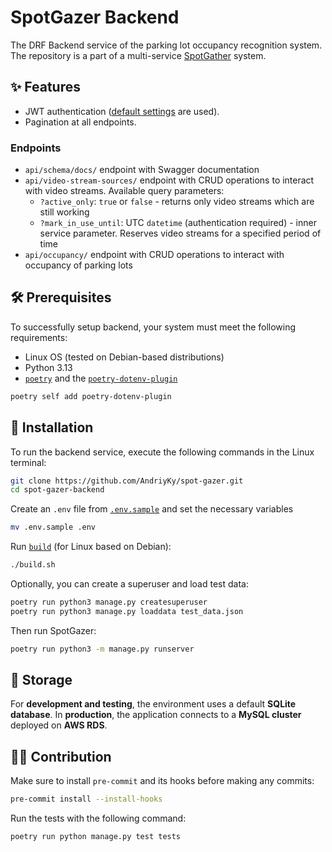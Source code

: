 # SpotGazer Backend

The DRF Backend service of the parking lot occupancy recognition system.
The repository is a part of a multi-service [SpotGather](https://github.com/AKrekhovetskyi/spot-gazer) system.

## ✨ Features

- JWT authentication ([default settings](https://django-rest-framework-simplejwt.readthedocs.io/en/latest/settings.html) are used).
- Pagination at all endpoints.

### Endpoints

- `api/schema/docs/` endpoint with Swagger documentation
- `api/video-stream-sources/` endpoint with CRUD operations to interact with video streams. Available query parameters:
  - `?active_only`: `true` or `false` - returns only video streams which are still working
  - `?mark_in_use_until`: UTC `datetime` (authentication required) - inner service parameter. Reserves video streams for a specified period of time
- `api/occupancy/` endpoint with CRUD operations to interact with occupancy of parking lots

## 🛠️ Prerequisites

To successfully setup backend, your system must meet the following requirements:

- Linux OS (tested on Debian-based distributions)
- Python 3.13
- [`poetry`](https://python-poetry.org/) and the [`poetry-dotenv-plugin`](https://github.com/pivoshenko/poetry-plugin-dotenv)

```bash
poetry self add poetry-dotenv-plugin
```

## 🔩 Installation

To run the backend service, execute the following commands in the Linux terminal:

```bash
git clone https://github.com/AndriyKy/spot-gazer.git
cd spot-gazer-backend
```

Create an `.env` file from [`.env.sample`](./.env.sample) and set the necessary variables

```bash
mv .env.sample .env
```

Run [`build`](./build.sh) (for Linux based on Debian):

```bash
./build.sh
```

Optionally, you can create a superuser and load test data:

```bash
poetry run python3 manage.py createsuperuser
poetry run python3 manage.py loaddata test_data.json
```

Then run SpotGazer:

```bash
poetry run python3 -m manage.py runserver
```

## 💾 Storage

For **development and testing**, the environment uses a default **SQLite database**.
In **production**, the application connects to a **MySQL cluster** deployed on **AWS RDS**.

## 👨‍💻 Contribution

Make sure to install `pre-commit` and its hooks before making any commits:

```bash
pre-commit install --install-hooks
```

Run the tests with the following command:

```bash
poetry run python manage.py test tests
```
